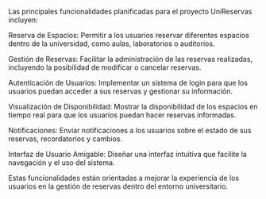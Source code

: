 Las principales funcionalidades planificadas para el proyecto UniReservas incluyen:

Reserva de Espacios: Permitir a los usuarios reservar diferentes espacios dentro de la universidad, como aulas, laboratorios o auditorios.

Gestión de Reservas: Facilitar la administración de las reservas realizadas, incluyendo la posibilidad de modificar o cancelar reservas.

Autenticación de Usuarios: Implementar un sistema de login para que los usuarios puedan acceder a sus reservas y gestionar su información.

Visualización de Disponibilidad: Mostrar la disponibilidad de los espacios en tiempo real para que los usuarios puedan hacer reservas informadas.

Notificaciones: Enviar notificaciones a los usuarios sobre el estado de sus reservas, recordatorios y cambios.

Interfaz de Usuario Amigable: Diseñar una interfaz intuitiva que facilite la navegación y el uso del sistema.

Estas funcionalidades están orientadas a mejorar la experiencia de los usuarios en la gestión de reservas dentro del entorno universitario.
